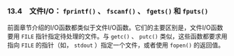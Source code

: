 ### 13.4　文件I/O： `fprintf()` 、 `fscanf()` 、 `fgets()` 和 `fputs()` 

前面章节介绍的I/O函数都类似于文件I/O函数。它们的主要区别是，文件I/O函数要用 `FILE` 指针指定待处理的文件。与 `getc()` 、 `putc()` 类似，这些函数都要求用指向 `FILE` 的指针（如， `stdout` ）指定一个文件，或者使用 `fopen()` 的返回值。


